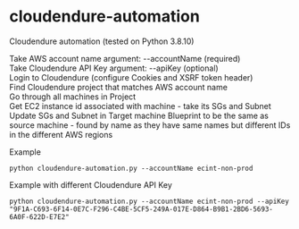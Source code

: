 # cloudendure-automation

Cloudendure automation (tested on Python 3.8.10)

Take AWS account name argument: --accountName (required)  
Take Cloudendure API Key argument: --apiKey (optional)  
Login to Cloudendure (configure Cookies and XSRF token header)  
Find Cloudendure project that matches AWS account name  
Go through all machines in Project  
Get EC2 instance id associated with machine - take its SGs and Subnet  
Update SGs and Subnet in Target machine Blueprint to be the same as source machine - found by name as they have same names but different IDs in the different AWS regions  

Example
```
python cloudendure-automation.py --accountName ecint-non-prod
```

Example with different Cloudendure API Key
```
python cloudendure-automation.py --accountName ecint-non-prod --apiKey "9F1A-C693-6F14-0E7C-F296-C4BE-5CF5-249A-017E-D864-B9B1-2BD6-5693-6A0F-622D-E7E2"
```
